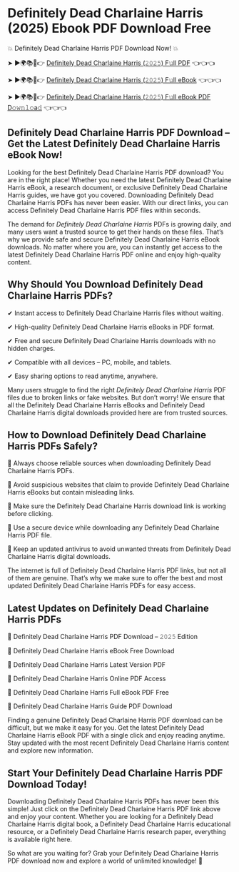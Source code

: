 # Definitely Dead Charlaine Harris (2025) Ebook PDF Download Free

💥 Definitely Dead Charlaine Harris PDF Download Now! 💥

➤ ►🌍📚📱👉 [Definitely Dead Charlaine Harris (𝟸𝟶𝟸𝟻) F𝚞ll PDF](https://getpdf.xyz/definitely-dead-charlaine-harris) 👈👈👈


➤ ►🌍📚📱👉 [Definitely Dead Charlaine Harris (𝟸𝟶𝟸𝟻) F𝚞ll eBook](https://getpdf.xyz/definitely-dead-charlaine-harris) 👈👈👈


➤ ►🌍📚📱👉 [Definitely Dead Charlaine Harris (𝟸𝟶𝟸𝟻) F𝚞ll eBook PDF D𝚘𝚠𝚗𝚕𝚘a𝚍](https://getpdf.xyz/definitely-dead-charlaine-harris) 👈👈👈


## Definitely Dead Charlaine Harris PDF Download – Get the Latest Definitely Dead Charlaine Harris eBook Now!

Looking for the best Definitely Dead Charlaine Harris PDF download? You are in the right place! Whether you need the latest Definitely Dead Charlaine Harris eBook, a research document, or exclusive Definitely Dead Charlaine Harris guides, we have got you covered. Downloading Definitely Dead Charlaine Harris PDFs has never been easier. With our direct links, you can access Definitely Dead Charlaine Harris PDF files within seconds.

The demand for *Definitely Dead Charlaine Harris* PDFs is growing daily, and many users want a trusted source to get their hands on these files. That’s why we provide safe and secure Definitely Dead Charlaine Harris eBook downloads. No matter where you are, you can instantly get access to the latest Definitely Dead Charlaine Harris PDF online and enjoy high-quality content.

## Why Should You Download Definitely Dead Charlaine Harris PDFs?

✔ Instant access to Definitely Dead Charlaine Harris files without waiting.

✔ High-quality Definitely Dead Charlaine Harris eBooks in PDF format.

✔ Free and secure Definitely Dead Charlaine Harris downloads with no hidden charges.

✔ Compatible with all devices – PC, mobile, and tablets.

✔ Easy sharing options to read anytime, anywhere.

Many users struggle to find the right *Definitely Dead Charlaine Harris* PDF files due to broken links or fake websites. But don’t worry! We ensure that all the Definitely Dead Charlaine Harris eBooks and Definitely Dead Charlaine Harris digital downloads provided here are from trusted sources.

## How to Download Definitely Dead Charlaine Harris PDFs Safely?

📌 Always choose reliable sources when downloading Definitely Dead Charlaine Harris PDFs.

📌 Avoid suspicious websites that claim to provide Definitely Dead Charlaine Harris eBooks but contain misleading links.

📌 Make sure the Definitely Dead Charlaine Harris download link is working before clicking.

📌 Use a secure device while downloading any Definitely Dead Charlaine Harris PDF file.

📌 Keep an updated antivirus to avoid unwanted threats from Definitely Dead Charlaine Harris digital downloads.

The internet is full of Definitely Dead Charlaine Harris PDF links, but not all of them are genuine. That’s why we make sure to offer the best and most updated Definitely Dead Charlaine Harris PDFs for easy access.

## Latest Updates on Definitely Dead Charlaine Harris PDFs

🔹 Definitely Dead Charlaine Harris PDF Download – 𝟸𝟶𝟸𝟻 Edition

🔹 Definitely Dead Charlaine Harris eBook Free Download

🔹 Definitely Dead Charlaine Harris Latest Version PDF

🔹 Definitely Dead Charlaine Harris Online PDF Access

🔹 Definitely Dead Charlaine Harris Full eBook PDF Free

🔹 Definitely Dead Charlaine Harris Guide PDF Download

Finding a genuine Definitely Dead Charlaine Harris PDF download can be difficult, but we make it easy for you. Get the latest Definitely Dead Charlaine Harris eBook PDF with a single click and enjoy reading anytime. Stay updated with the most recent Definitely Dead Charlaine Harris content and explore new information.

## Start Your Definitely Dead Charlaine Harris PDF Download Today!

Downloading Definitely Dead Charlaine Harris PDFs has never been this simple! Just click on the Definitely Dead Charlaine Harris PDF link above and enjoy your content. Whether you are looking for a Definitely Dead Charlaine Harris digital book, a Definitely Dead Charlaine Harris educational resource, or a Definitely Dead Charlaine Harris research paper, everything is available right here.

So what are you waiting for? Grab your Definitely Dead Charlaine Harris PDF download now and explore a world of unlimited knowledge! 🚀